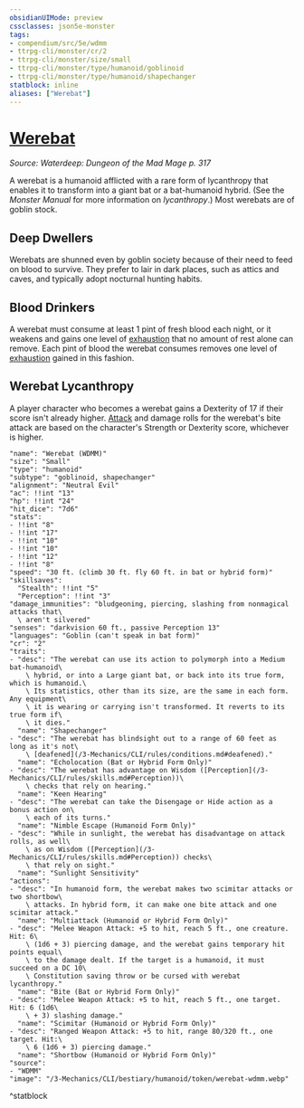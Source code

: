 ```yaml
---
obsidianUIMode: preview
cssclasses: json5e-monster
tags:
- compendium/src/5e/wdmm
- ttrpg-cli/monster/cr/2
- ttrpg-cli/monster/size/small
- ttrpg-cli/monster/type/humanoid/goblinoid
- ttrpg-cli/monster/type/humanoid/shapechanger
statblock: inline
aliases: ["Werebat"]
---
```

# [Werebat](3-Mechanics\CLI\bestiary\humanoid/werebat-wdmm.md)
*Source: Waterdeep: Dungeon of the Mad Mage p. 317*  

A werebat is a humanoid afflicted with a rare form of lycanthropy that enables it to transform into a giant bat or a bat-humanoid hybrid. (See the *Monster Manual* for more information on *lycanthropy*.) Most werebats are of goblin stock.

## Deep Dwellers

Werebats are shunned even by goblin society because of their need to feed on blood to survive. They prefer to lair in dark places, such as attics and caves, and typically adopt nocturnal hunting habits.

## Blood Drinkers

A werebat must consume at least 1 pint of fresh blood each night, or it weakens and gains one level of [exhaustion](/3-Mechanics/CLI/rules/conditions.md#exhaustion) that no amount of rest alone can remove. Each pint of blood the werebat consumes removes one level of [exhaustion](/3-Mechanics/CLI/rules/conditions.md#exhaustion) gained in this fashion.

## Werebat Lycanthropy

A player character who becomes a werebat gains a Dexterity of 17 if their score isn't already higher. [Attack](/3-Mechanics/CLI/rules/actions.md#Attack) and damage rolls for the werebat's bite attack are based on the character's Strength or Dexterity score, whichever is higher.

```statblock
"name": "Werebat (WDMM)"
"size": "Small"
"type": "humanoid"
"subtype": "goblinoid, shapechanger"
"alignment": "Neutral Evil"
"ac": !!int "13"
"hp": !!int "24"
"hit_dice": "7d6"
"stats":
- !!int "8"
- !!int "17"
- !!int "10"
- !!int "10"
- !!int "12"
- !!int "8"
"speed": "30 ft. (climb 30 ft. fly 60 ft. in bat or hybrid form)"
"skillsaves":
  "Stealth": !!int "5"
  "Perception": !!int "3"
"damage_immunities": "bludgeoning, piercing, slashing from nonmagical attacks that\
  \ aren't silvered"
"senses": "darkvision 60 ft., passive Perception 13"
"languages": "Goblin (can't speak in bat form)"
"cr": "2"
"traits":
- "desc": "The werebat can use its action to polymorph into a Medium bat-humanoid\
    \ hybrid, or into a Large giant bat, or back into its true form, which is humanoid.\
    \ Its statistics, other than its size, are the same in each form. Any equipment\
    \ it is wearing or carrying isn't transformed. It reverts to its true form if\
    \ it dies."
  "name": "Shapechanger"
- "desc": "The werebat has blindsight out to a range of 60 feet as long as it's not\
    \ [deafened](/3-Mechanics/CLI/rules/conditions.md#deafened)."
  "name": "Echolocation (Bat or Hybrid Form Only)"
- "desc": "The werebat has advantage on Wisdom ([Perception](/3-Mechanics/CLI/rules/skills.md#Perception))\
    \ checks that rely on hearing."
  "name": "Keen Hearing"
- "desc": "The werebat can take the Disengage or Hide action as a bonus action on\
    \ each of its turns."
  "name": "Nimble Escape (Humanoid Form Only)"
- "desc": "While in sunlight, the werebat has disadvantage on attack rolls, as well\
    \ as on Wisdom ([Perception](/3-Mechanics/CLI/rules/skills.md#Perception)) checks\
    \ that rely on sight."
  "name": "Sunlight Sensitivity"
"actions":
- "desc": "In humanoid form, the werebat makes two scimitar attacks or two shortbow\
    \ attacks. In hybrid form, it can make one bite attack and one scimitar attack."
  "name": "Multiattack (Humanoid or Hybrid Form Only)"
- "desc": "Melee Weapon Attack: +5 to hit, reach 5 ft., one creature. Hit: 6\
    \ (1d6 + 3) piercing damage, and the werebat gains temporary hit points equal\
    \ to the damage dealt. If the target is a humanoid, it must succeed on a DC 10\
    \ Constitution saving throw or be cursed with werebat lycanthropy."
  "name": "Bite (Bat or Hybrid Form Only)"
- "desc": "Melee Weapon Attack: +5 to hit, reach 5 ft., one target. Hit: 6 (1d6\
    \ + 3) slashing damage."
  "name": "Scimitar (Humanoid or Hybrid Form Only)"
- "desc": "Ranged Weapon Attack: +5 to hit, range 80/320 ft., one target. Hit:\
    \ 6 (1d6 + 3) piercing damage."
  "name": "Shortbow (Humanoid or Hybrid Form Only)"
"source":
- "WDMM"
"image": "/3-Mechanics/CLI/bestiary/humanoid/token/werebat-wdmm.webp"
```
^statblock